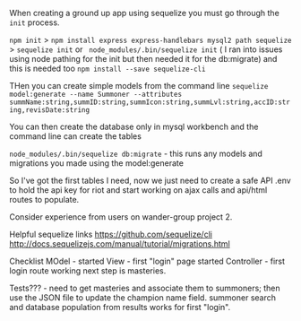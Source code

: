 When creating a ground up app using sequelize you must go through the `init` process.

`npm init` > `npm install express express-handlebars mysql2 path sequelize` > `sequelize init` or ` node_modules/.bin/sequelize init` ( I ran into issues using node pathing for the init but then needed it for the db:migrate)
and this is needed too `npm install --save sequelize-cli`

THen you can create simple models from the command line `sequelize model:generate --name Summoner --attributes summName:string,summID:string,summIcon:string,summLvl:string,accID:string,revisDate:string`


You can then create the database only in mysql workbench and the command line can create the tables

`node_modules/.bin/sequelize db:migrate` - this runs any models and migrations you made using the model:generate


So I've got the first tables I need, now we just need to create a safe API .env to hold the api key for riot and start working on ajax calls and api/html routes to populate.

Consider experience from users on wander-group project 2. 



Helpful sequelize links
https://github.com/sequelize/cli
http://docs.sequelizejs.com/manual/tutorial/migrations.html




Checklist 
MOdel - started
View - first "login" page started
Controller - first login route working next step is masteries. 

Tests??? - need to get masteries and associate them to summoners; then use the JSON file to update the champion name field. 
summoner search and database population from results works for first "login". 

